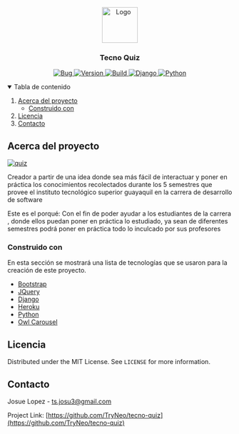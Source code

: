 <p align="center">
  <a href="https://i.imgur.com/TStvR7V.png">
    <img src="https://i.imgur.com/TStvR7V.png" alt="Logo" width="80" height="80">
  </a>

  <h3 align="center">Tecno Quiz</h3>
  <p align="center">
    <a href="#">
        <img alt="Bug" src="https://img.shields.io/static/v1?label=REPORT&message=BUG&color=red&style=for-the-badge&logo=openbugbounty&logoColor=white">
    </a>
    <a href="#">
        <img alt="Version" src="https://img.shields.io/static/v1?label=VERSION&message=1.0.1&color=blue&style=for-the-badge">
    </a>
    <a href="#">
        <img alt="Build" src="https://img.shields.io/static/v1?label=BUILD&message=terminado&color=blue&style=for-the-badge&logo=buildkite&logoColor=white">
    </a>
    <a href="#">
        <img alt="Django" src="https://img.shields.io/static/v1?label=django&message=3.0.4&color=green&style=for-the-badge&logo=django&logoColor=white">
    </a>
     <a href="#">
       <img alt="Python" src="https://img.shields.io/static/v1?label=python&message=3.8&color=blue&style=for-the-badge&logo=python&logoColor=white">
    </a>
  </p>
</p>

<details open="open">
  <summary>Tabla de contenido</summary>
  <ol>
    <li>
      <a href="#acerca-del-proyecto">Acerca del proyecto</a>
      <ul>
        <li><a href="#built-with">Construido con</a></li>
      </ul>
    </li>
    <li><a href="#license">Licencia</a></li>
    <li><a href="#contact">Contacto</a></li>
  </ol>
</details>


## Acerca del proyecto

[![quiz](https://i.imgur.com/5rXMf9Z.png)](https://i.imgur.com/5rXMf9Z.png)

Creador a partir de una idea donde sea más fácil de interactuar y poner en práctica los conocimientos recolectados durante los 5 semestres que provee el instituto tecnológico superior guayaquil en la carrera de desarrollo de software

Este es el porqué:
Con el fin de poder ayudar a los estudiantes de la carrera , donde ellos puedan poner en práctica lo estudiado, ya sean de diferentes semestres podrá poner en práctica todo lo inculcado por sus profesores

### Construido con 

En esta sección se mostrará una lista de tecnologías que se usaron para la creación de este proyecto.

* [Bootstrap](https://getbootstrap.com)
* [JQuery](https://jquery.com)
* [Django](https://www.djangoproject.com/)
* [Heroku](https://www.heroku.com/)
* [Python](https://www.python.org/)
* [Owl Carousel](https://kiranworkspace.com/demo/projects/code-snippets/testimonials/owl-testimonial/)


## Licencia

Distributed under the MIT License. See `LICENSE` for more information.



<!-- CONTACT -->
## Contacto

Josue Lopez - ts.josu3@gmail.com

Project Link: [https://github.com/TryNeo/tecno-quiz](https://github.com/TryNeo/tecno-quiz)


